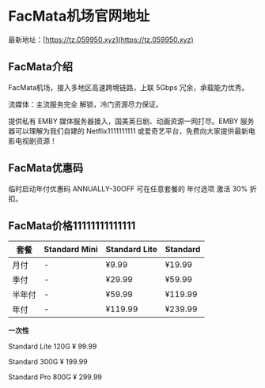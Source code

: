 # FacMata机场官网地址

最新地址：[https://tz.059950.xyz](https://tz.059950.xyz)

## FacMata介绍

FacMata机场，接入多地区高速跨境链路，上联 5Gbps 冗余，承载能力优秀。

流媒体：主流服务完全 解锁，冷门资源尽力保证。

提供私有 EMBY 媒体服务器接入，国美英日剧、动画资源一网打尽。EMBY 服务器可以理解为我们自建的 Netflix1111111111 或爱奇艺平台，免费向大家提供最新电影电视剧资源！

## FacMata优惠码

临时启动年付优惠码 ANNUALLY-30OFF 可在任意套餐的 年付选项 激活 30% 折扣。

## FacMata价格11111111111111

|套餐|Standard Mini|Standard Lite|Standard|
|----|----|----|----|
|月付|-|¥9.99|¥19.99|
|季付|-|¥29.99|¥59.99|
|半年付|-|¥59.99|¥119.99|
|年付|-|¥119.99|¥239.99|

**一次性**

Standard Lite 120G ¥ 99.99

Standard 300G ¥ 199.99

Standard Pro 800G ¥ 299.99

